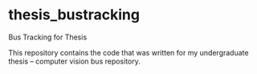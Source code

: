 # thesis_bustracking
Bus Tracking for Thesis

This repository contains the code that was written for my undergraduate thesis – computer vision bus repository. 
